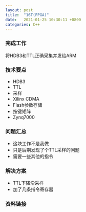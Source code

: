 ```yaml
---
layout: post
title:  "16T(FPGA)"
date:   2021-01-25 10:30:11 +0800
categories: C++
---
```


### 完成工作

将HDB3和TTL正确采集并发给ARM

### 技术要点

- HDB3
- TTL
- 采样
- Xilinx CDMA
- Flash参数存储
- 按键矩阵
- Zynq7000

### 问题汇总

- 这块工作不是我做
- 只是后期发现了个TTL采样的问题
- 需要一些其他的指令

### 解决方案

- TTL下降沿采样
- 加了几条指令寄存器

### 资料链接